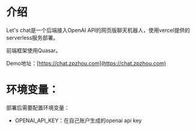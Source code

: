 # 介绍

Let's chat是一个后端接入OpenAI API的网页版聊天机器人，使用vercel提供的serverless服务部署。

前端框架使用Quasar。

Demo地址：[https://chat.zpzhou.com](https://chat.zpzhou.com)


# 环境变量：
部署后需要配置环境变量：
* OPENAI_API_KEY：在自己账户生成的openai api key
